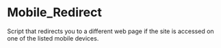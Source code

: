 # Mobile_Redirect

Script that redirects you to a different web page if the site is accessed on one of the listed mobile devices.
